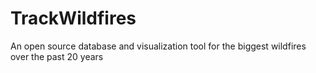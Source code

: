 # TrackWildfires
An open source database and visualization tool for the biggest wildfires over the past 20 years
 
